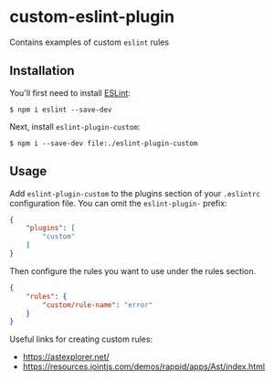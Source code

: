 # custom-eslint-plugin

Contains examples of custom `eslint` rules

## Installation

You'll first need to install [ESLint](http://eslint.org):

```
$ npm i eslint --save-dev
```

Next, install `eslint-plugin-custom`:

```
$ npm i --save-dev file:./eslint-plugin-custom
```


## Usage

Add `eslint-plugin-custom` to the plugins section of your `.eslintrc` configuration file. You can omit the `eslint-plugin-` prefix:

```json
{
    "plugins": [
        "custom"
    ]
}
```


Then configure the rules you want to use under the rules section.

```json
{
    "rules": {
        "custom/rule-name": "error"
    }
}
```

Useful links for creating custom rules:
- https://astexplorer.net/
- https://resources.jointjs.com/demos/rappid/apps/Ast/index.html